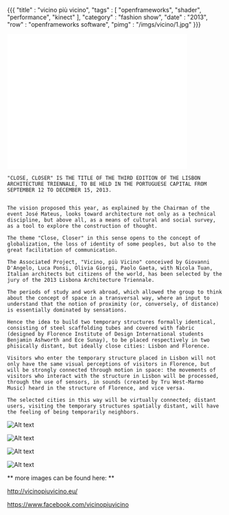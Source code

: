 {{{
    "title"    : "vicino più vicino",
    "tags"     : [ "openframeworks", "shader", "performance", "kinect" ],
    "category" : "fashion show",
    "date"     : "2013",
    "row"  : "openframeworks software",
    "pimg" : "/imgs/vicino/1.jpg" 
}}}

<iframe width="420" height="315" src="//www.youtube.com/embed/Dx5FAYNSL7w" frameborder="0" allowfullscreen></iframe>

    "CLOSE, CLOSER" IS THE TITLE OF THE THIRD EDITION OF THE LISBON ARCHITECTURE TRIENNALE, TO BE HELD IN THE PORTUGUESE CAPITAL FROM SEPTEMBER 12 TO DECEMBER 15, 2013.


    The vision proposed this year, as explained by the Chairman of the event José Mateus, looks toward architecture not only as a technical discipline, but above all, as a means of cultural and social survey, as a tool to explore the construction of thought.

    The theme "Close, Closer" in this sense opens to the concept of globalization, the loss of identity of some peoples, but also to the great facilitation of communication.

    The Associated Project, "Vicino, più Vicino" conceived by Giovanni D'Angelo, Luca Ponsi, Olivia Giorgi, Paolo Gaeta, with Nicola Tuan, Italian architects but citizens of the world, has been selected by the jury of the 2013 Lisbona Architecture Triennale.

    The periods of study and work abroad, which allowed the group to think about the concept of space in a transversal way, where an input to understand that the notion of proximity (or, conversely, of distance) is essentially dominated by sensations.

    Hence the idea to build two temporary structures formally identical, consisting of steel scaffolding tubes and covered with fabric (designed by Florence Institute of Design International students Benjamin Ashworth and Ece Sunay), to be placed respectively in two phisically distant, but ideally close cities: Lisbon and Florence.

    Visitors who enter the temporary structure placed in Lisbon will not only have the same visual perceptions of visitors in Florence, but will be strongly connected through motion in space: the movements of visitors who interact with the structure in Lisbon will be processed, through the use of sensors, in sounds (created by Tru West-Marmo Music) heard in the structure of Florence, and vice versa. 

    The selected cities in this way will be virtually connected; distant users, visiting the temporary structures spatially distant, will have the feeling of being temporarily neighbors.

![Alt text](/imgs/vicino/1.jpg)

![Alt text](/imgs/vicino/2.jpg)

![Alt text](/imgs/vicino/3.jpg)

![Alt text](/imgs/vicino/4.jpg)

** more images can be found here: **

http://vicinopiuvicino.eu/

https://www.facebook.com/vicinopiuvicino